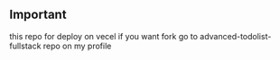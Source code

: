 ## Important

this repo for deploy on vecel if you want fork go to advanced-todolist-fullstack repo on my profile

